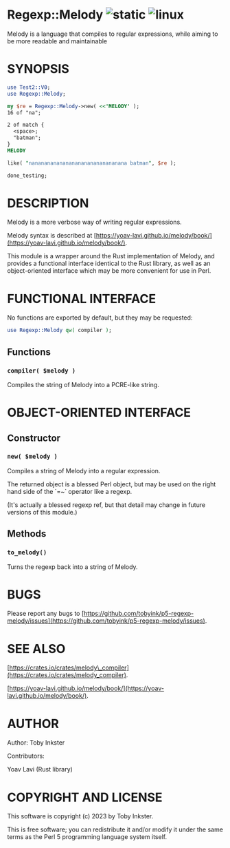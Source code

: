# Regexp::Melody ![static](https://github.com/tobyink/Regexp-Melody/workflows/static/badge.svg) ![linux](https://github.com/tobyink/Regexp-Melody/workflows/linux/badge.svg)

Melody is a language that compiles to regular expressions, while aiming to be more readable and maintainable

# SYNOPSIS

```perl
use Test2::V0;
use Regexp::Melody;

my $re = Regexp::Melody->new( <<'MELODY' );
16 of "na";

2 of match {
  <space>;
  "batman";
}
MELODY

like( "nananananananananananananananana batman", $re );

done_testing;
```

# DESCRIPTION

Melody is a more verbose way of writing regular expressions.

Melody syntax is described at [https://yoav-lavi.github.io/melody/book/](https://yoav-lavi.github.io/melody/book/).

This module is a wrapper around the Rust implementation of Melody, and
provides a functional interface identical to the Rust library, as well as
an object-oriented interface which may be more convenient for use in Perl.

# FUNCTIONAL INTERFACE

No functions are exported by default, but they may be requested:

```perl
use Regexp::Melody qw( compiler );
```

## Functions

### `compiler( $melody )`

Compiles the string of Melody into a PCRE-like string.

# OBJECT-ORIENTED INTERFACE

## Constructor

### `new( $melody )`

Compiles a string of Melody into a regular expression.

The returned object is a blessed Perl object, but may be used on the right
hand side of the \`=~\` operator like a regexp.

(It's actually a blessed regexp ref, but that detail may change in future
versions of this module.)

## Methods

### `to_melody()`

Turns the regexp back into a string of Melody.

# BUGS

Please report any bugs to
[https://github.com/tobyink/p5-regexp-melody/issues](https://github.com/tobyink/p5-regexp-melody/issues).

# SEE ALSO

[https://crates.io/crates/melody\_compiler](https://crates.io/crates/melody_compiler).

[https://yoav-lavi.github.io/melody/book/](https://yoav-lavi.github.io/melody/book/).

# AUTHOR

Author: Toby Inkster

Contributors:

Yoav Lavi (Rust library)

# COPYRIGHT AND LICENSE

This software is copyright (c) 2023 by Toby Inkster.

This is free software; you can redistribute it and/or modify it under
the same terms as the Perl 5 programming language system itself.
